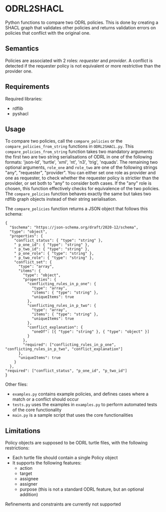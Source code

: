 # ODRL2SHACL

Python functions to compare two ODRL policies. This is done by creating a SHACL graph that validates other policies and
returns validation errors on policies that conflict with the original one.

## Semantics

Policies are associated with 2 roles: *requester* and *provider*. 
A conflict is detected if the requester policy is not equivalent or more restrictive
than the provider one. 

## Requirements

Required libraries:
* rdflib
* pyshacl

## Usage

To compare two policies, call the `compare_policies` or the `compare_policies_from_string` functions in `ODRL2SHACL.py`.
This `compare_policies_from_string` function takes two mandatory arguments: the first two are two string serialisations of ODRL in one of the following 
formats: 'json-ld', 'turtle', 'xml', 'nt', 'n3', 'trig', 'nquads'. The remaining two optional arguments, `role_one` and 
`role_two` are one of the following strings "any", "requester", "provider". You can either set one role as provider and 
one as requester, to check whether the requester policy is strictier than the provider, or set both to "any" to consider
both cases. If the "any" role is chosen, this function effectively checks for equivalence of the two policies. The
`compare_policies` function behaves exactly the same but takes two rdflib graph objects instead of their string serialisation.

The `compare_policies` function returns a JSON object that follows this schema:
```
{ 
  "$schema": "https://json-schema.org/draft/2020-12/schema", 
  "type": "object", 
  "properties": { 
    "conflict_status": { "type": "string" }, 
    " p_one_id": { "type": "string" }, 
    " p_two_id": { "type": "string" }, 
    " p_one_role": { "type": "string" }, 
    " p_two_role": { "type": "string" }, 
    "conflict_set": { 
      "type": "array", 
      "items": { 
        "type": "object", 
        "properties": { 
          "conflicting_rules_in_p_one": { 
            "type": "array", 
            "items": { "type": "string" }, 
            "uniqueItems": true 
          }, 
          "conflicting_rules_in_p_two": { 
            "type": "array", 
            "items": { "type": "string" }, 
            "uniqueItems": true 
          }, 
          "conflict_explanation": { 
            "oneOf": [{ "type": "string" }, { "type": "object" }] 
          } 
        }, 
        "required": ["conflicting_rules_in_p_one", "conflicting_rules_in_p_two", "conflict_explanation"] 
      }, 
      "uniqueItems": true 
    } 
  }, 
"required": ["conflict_status", "p_one_id", "p_two_id"] 
} 
```

Other files:
* `examples.py` contains example policies, and defines cases where a match or a conflict should occur
* `tests.py` uses the examples in `examples.py` to perform automated tests of the core functionality
* `main.py` is a sample script that uses the core functionalities

## Limitations 

Policy objects are supposed to be ODRL turtle files,
with the following restrictions:
* Each turtle file should contain a single Policy object
* It supports the following features: 
  * action
  * target
  * assignee
  * assigner
  * purpose (this is not a standard ODRL feature, but an optional addition)

Refinements and constraints are currently not supported



